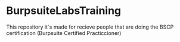 # BurpsuiteLabsTraining
This repository it´s made for recieve people that are doing the BSCP certification (Burpsuite Certified Practiccioner)
